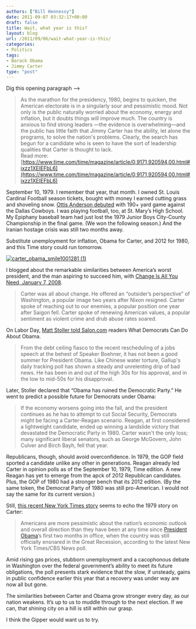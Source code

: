 ```yaml
---
authors: ["Bill Hennessy"]
date: 2011-09-07 03:32:17+00:00
draft: false
title: Wait, what year is this?
layout: blog
url: /2011/09/06/wait-what-year-is-this/
categories:
- Politics
tags:
- Barack Obama
- Jimmy Carter
type: "post"
---
```


Dig this opening paragraph –>



> As the marathon for the presidency, 1980, begins to quicken, the American electorate is in a singularly sour and pessimistic mood. Not only is the public naturally worried about the economy, energy and inflation, but it doubts things will improve much. The country is anxious to find strong leaders —the evidence is overwhelming—and the public has little faith that Jimmy Carter has the ability, let alone the programs, to solve the nation's problems. Clearly, the search has begun for a candidate who is seen to have the sort of leadership qualities that Carter is thought to lack.  
Read more: [https://www.time.com/time/magazine/article/0,9171,920594,00.html#ixzz1XEIEFbL6](https://www.time.com/time/magazine/article/0,9171,920594,00.html#ixzz1XEIEFbL6)





September 10, 1979. I remember that year, that month. I owned St. Louis Cardinal Football season tickets, bought with money I earned cutting grass and shoveling snow. [Ottis Anderson debuted](https://sportsillustrated.cnn.com/vault/gallery/featured/GAL1174334/11/12/index.htm) with 190+ yard game against the Dallas Cowboys. I was playing football, too, at St. Mary’s High School. My Epiphany baseball team had just lost the 1979 Junior Boys City-County Championship in the final game. (We won the following season.) And the Iranian hostage crisis was still two months away.

Substitute unemployment for inflation, Obama for Carter, and 2012 for 1980, and this Time story could run tomorrow.

[![carter_obama_smile1001281 (1)](https://hennessysview.com/wp-content/uploads/2011/09/carter_obama_smile1001281-1_thumb.jpg)
](https://hennessysview.com/wp-content/uploads/2011/09/carter_obama_smile1001281-1.jpg)

I blogged about the remarkable similarities between America’s worst president, and the man aspiring to succeed him, with [Change Is All You Need, January 7, 2008](https://hennessysview.com/2008/01/07/change-is-all-you-need/). 



> Carter was all about change. He offered an “outsider’s perspective” of Washington, a popular image two years after Nixon resigned. Carter spoke of reaching out to our enemies, a popular position one year after Saigon fell. Carter spoke of renewing American values, a popular sentiment as violent crime and drub abuse rates soared.





On Labor Day, [Matt Stoller told Salon.com](https://www.salon.com/news/politics/war_room/index.html?story=/politics/war_room/2011/09/04/favoritesonsanddaughters) readers What Democrats Can Do About Obama. 



> From the debt ceiling fiasco to the recent rescheduling of a jobs speech at the behest of Speaker Boehner, it has not been a good summer for President Obama. Like Chinese water torture, Gallup's daily tracking poll has shown a steady and unrelenting drip of bad news. He has been in and out of the high 30s for his approval, and in the low to mid-50s for his disapproval.





Later, Stoller declared that “Obama has ruined the Democratic Party.” He went to predict a possible future for Democrats under Obama:



> If the economy worsens going into the fall, and the president continues as he has to attempt to cut Social Security, Democrats might be facing a Carter-Reagan scenario. Reagan, at first considered a lightweight candidate, ended up winning a landslide victory that devastated the Democratic Party in 1980. Carter wasn't the only loss; many significant liberal senators, such as George McGovern, John Culver and Birch Bayh, fell that year.





Republicans, though, should avoid overconfidence. In 1979, the GOP field sported a candidate unlike any other in generations. Reagan already led Carter in opinion polls as of the September 10, 1979, Time edition. A new Reagan has yet to emerge from the apck of 2012 Republican candidates. Plus, the GOP of 1980 had a stronger bench that its 2012 edition. (By the same token, the Democrat Party of 1980 was still pro-American. I would not say the same for its current version.)

Still, [this recent New York Times story](https://www.nytimes.com/2011/04/22/us/22poll.html?_r=2&hp) seems to echo the 1979 story on Carter:



> Americans are more pessimistic about the nation’s economic outlook and overall direction than they have been at any time since [President Obama](https://topics.nytimes.com/top/reference/timestopics/people/o/barack_obama/index.html?inline=nyt-per)’s first two months in office, when the country was still officially ensnared in the Great Recession, according to the latest New York Times/CBS News poll. 

Amid rising gas prices, stubborn unemployment and a cacophonous debate in Washington over the federal government’s ability to meet its future obligations, the poll presents stark evidence that the slow, if unsteady, gains in public confidence earlier this year that a recovery was under way are now all but gone.





The similarities between Carter and Obama grow stronger every day, as our nation weakens. It’s up to us to muddle through to the next election. If we can, that shining city on a hill is still within our grasp. 

I think the Gipper would want us to try.

